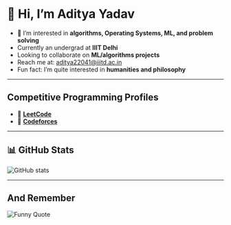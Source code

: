 # 👋 Hi, I’m Aditya Yadav

- 👀 I’m interested in **algorithms, Operating Systems, ML, and problem solving**
-  Currently an undergrad at **IIIT Delhi**
-  Looking to collaborate on **ML/algorithms projects**
-  Reach me at: [aditya22041@iiitd.ac.in](mailto:aditya22041@iiitd.ac.in)
-  Fun fact: I’m quite interested in **humanities and philosophy**

---

##  Competitive Programming Profiles

- 🔗 [**LeetCode**](https://leetcode.com/u/aditya22041/)
- 🔗 [**Codeforces**](https://codeforces.com/profile/acceptedWA)

---

## 📊 GitHub Stats

![GitHub stats](https://github-readme-stats.vercel.app/api?username=aditya22041&show_icons=true&theme=radical)

---

## And Remember

![Funny Quote](https://readme-jokes.vercel.app/api?hideBorder&theme=radical)
